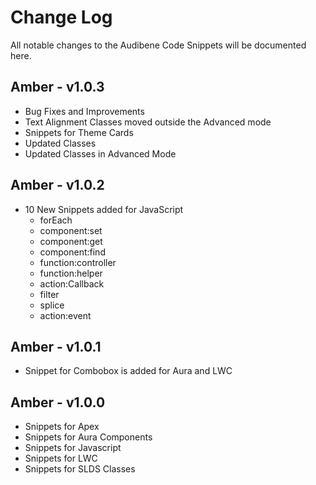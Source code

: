 # Change Log
All notable changes to the Audibene Code Snippets will be documented here.

## Amber - v1.0.3 
- Bug Fixes and Improvements
- Text Alignment Classes moved outside the Advanced mode
- Snippets for Theme Cards
- Updated Classes
- Updated Classes in Advanced Mode 

## Amber - v1.0.2 
- 10 New Snippets added for JavaScript
    - forEach
    - component:set
    - component:get
    - component:find
    - function:controller
    - function:helper
    - action:Callback
    - filter
    - splice
    - action:event

## Amber - v1.0.1 
- Snippet for Combobox is added for Aura and LWC 

## Amber - v1.0.0
- Snippets for Apex
- Snippets for Aura Components
- Snippets for Javascript
- Snippets for LWC
- Snippets for SLDS Classes 